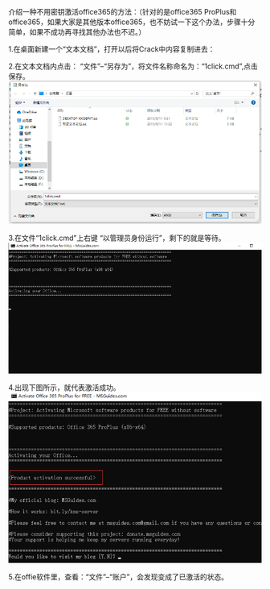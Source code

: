 介绍一种不用密钥激活office365的方法：（针对的是office365 ProPlus和office365，如果大家是其他版本office365，也不妨试一下这个办法，步骤十分简单，如果不成功再寻找其他办法也不迟。）

1.在桌面新建一个“文本文档”，打开以后将Crack中内容复制进去：

2.在文本文档内点击： “文件”–“另存为”，将文件名称命名为：“1click.cmd”,点击保存。
![image](https://github.com/MuxizZ/Office365Crack/blob/master/image/3.png)

3.在文件“1click.cmd”上右键 “以管理员身份运行”，剩下的就是等待。
![image](https://github.com/MuxizZ/Office365Crack/blob/master/image/1.png)

4.出现下图所示，就代表激活成功。
![image](https://github.com/MuxizZ/Office365Crack/blob/master/image/2.png)

5.在offie软件里，查看：“文件”–“账户”，会发现变成了已激活的状态。
